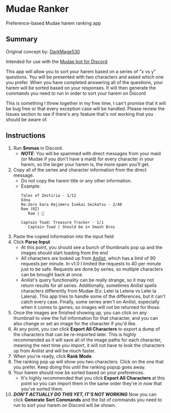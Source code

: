 # Mudae Ranker
 Preference-based Mudae harem ranking app

## Summary
Original concept by: [DarkMage530](https://github.com/jonmervine)

Intended for use with the [Mudae bot for Discord](https://discordbots.org/bot/432610292342587392)

This app will allow you to sort your harem based on a series of "x vs y" questions. You will be presented with two characters and asked which one you prefer. When you have completed answering all of the questions, your harem will be sorted based on your responses. It will then generate the commands you need to run in order to sort your harem on Discord

This is something I threw together in my free time, I can't promise that it will be bug free or that every exception case will be handled. Please review the Issues section to see if there's any feature that's not working that you should be aware of.

## Instructions
1. Run **$mmas** in Discord.
   - **_NOTE_**: You will be spammed with direct messages from your maid (or Mudae if you don't have a maid) for every character in your harem, so the larger your harem is, the more spam you'll get.
2. Copy all of the series and character information from the direct message.
   - Do not copy the harem title or any other information.
   - Example:
     ```
     Tales of Zestiria - 1/12 
     Edna
     Re:Zero kara Hajimeru Isekai Seikatsu - 2/48 
     Rem (RZ)
        Ram | 🤷
     
     Captain Toad: Treasure Tracker - 1/1 
        Captain Toad | Should be in Smash Bros
     ```
3. Paste the copied information into the input field
4. Click **Parse Input**
   - At this point, you should see a bunch of thumbnails pop up and the images should start loading from the end
   - All characters are looked up from [Anilist](https://anilist.co/), which has a limit of 90 requests per minute. In v1.0 I limited the requests to 40 per minute just to be safe. Requests are done by series, so multiple characters can be brought back at once.
   - Anilist's query functionality can be really strange, so it may not return results for all series. Additionally, sometimes Anilist spells characters differently from Mudae (Ex: Lelei la Lelena vs Lelei la Lalena). This app tries to handle some of the differences, but it can't catch every case. Finally, some series aren't on Anilist, especially when it comes to games, so images will not be returned for those.
5. Once the images are finished showing up, you can click on any thumbnail to view the full information for that character, and you can also change or set an image for the character if you'd like.
6. At any point, you can click **Export All Characters** to export a dump of the characters that can be re-imported later. This is highly recommended as it will save all of the image paths for each character, meaning the next time you import, it will not have to look the characters up from Anilist and will be much faster.
7. When you're ready, click **Rank Mode**.
8. The ranking pop up will show you two characters. Click on the one that you prefer. Keep doing this until the ranking popup goes away.
9. Your harem should now be sorted based on your preferences.
   - It's highly recommended that you click **Export All Characters** at this point so you can import them in the same order they're in now that you've sorted them.
10. **_DON'T ACTUALLY DO THIS YET, IT'S NOT WORKING_** Now you can click **Generate Sort Commands** and the list of commands you need to run to sort your harem on Discord will be shown.
